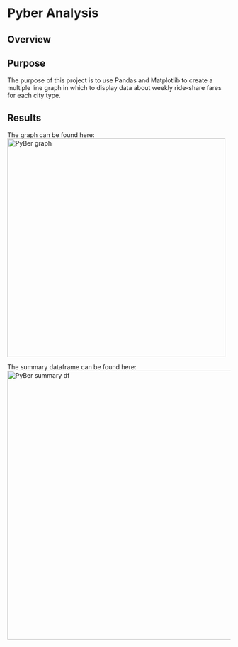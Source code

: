 # Pyber Analysis

## Overview

## Purpose

The purpose of this project is to use Pandas and Matplotlib to create a multiple line graph in which to display data about weekly ride-share fares for each city type.

## Results


The graph can be found here:
<img width="492" alt="PyBer graph" src="https://user-images.githubusercontent.com/107224097/180577162-41ec162a-d870-43b8-b54b-639c25b580bb.PNG">

The summary dataframe can be found here:
<img width="606" alt="PyBer summary df" src="https://user-images.githubusercontent.com/107224097/180577198-ed517ccd-a332-42f0-91b6-f346bda9e4a6.PNG">
